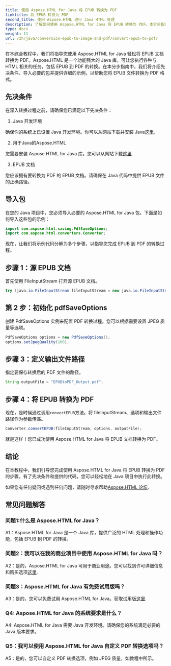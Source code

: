 ```yaml
---
title: 使用 Aspose.HTML for Java 将 EPUB 转换为 PDF
linktitle: 将 EPUB 转换为 PDF
second_title: 使用 Aspose.HTML 进行 Java HTML 处理
description: 了解如何使用 Aspose.HTML for Java 将 EPUB 转换为 PDF。本分步指南涵盖先决条件、包导入和代码示例。开始将 EPUB 转换为 PDF。
type: docs
weight: 11
url: /zh/java/conversion-epub-to-image-and-pdf/convert-epub-to-pdf/
---
```

在本综合教程中，我们将指导您使用 Aspose.HTML for Java 轻松将 EPUB 文档转换为 PDF。Aspose.HTML 是一个功能强大的 Java 库，可让您执行各种与 HTML 相关的任务，包括 EPUB 到 PDF 的转换。在本分步指南中，我们将介绍先决条件、导入必要的包并提供详细的示例，以帮助您将 EPUB 文件转换为 PDF 格式。

## 先决条件

在深入转换过程之前，请确保您已满足以下先决条件：

1. Java 开发环境

确保你的系统上已设置 Java 开发环境。你可以从网站下载并安装 Java[这里](https://www.oracle.com/java/).

2. 用于Java的Aspose.HTML

您需要安装 Aspose.HTML for Java 库。您可以从网站下载[这里](https://releases.aspose.com/html/java/).

3. EPUB 文档

您应该拥有要转换为 PDF 的 EPUB 文档。请确保在 Java 代码中提供 EPUB 文件的正确路径。

## 导入包

在您的 Java 项目中，您必须导入必要的 Aspose.HTML for Java 包。下面是如何导入这些包的示例：

```java
import com.aspose.html.saving.PdfSaveOptions;
import com.aspose.html.converters.Converter;
```

现在，让我们将示例代码分解为多个步骤，以指导您完成 EPUB 到 PDF 的转换过程。

## 步骤 1：源 EPUB 文档

首先使用 FileInputStream 打开源 EPUB 文档。

```java
try (java.io.FileInputStream fileInputStream = new java.io.FileInputStream("input.epub")) {
```

## 第 2 步：初始化 pdfSaveOptions

创建 PdfSaveOptions 实例来配置 PDF 转换过程。您可以根据需要设置 JPEG 质量等选项。

```java
PdfSaveOptions options = new PdfSaveOptions();
options.setJpegQuality(100);
```

## 步骤 3：定义输出文件路径

指定要保存转换后的 PDF 文件的路径。

```java
String outputFile = "EPUBtoPDF_Output.pdf";
```

## 步骤 4：将 EPUB 转换为 PDF

现在，是时候通过调用`convertEPUB`方法。将 fileInputStream、选项和输出文件路径作为参数传递。

```java
Converter.convertEPUB(fileInputStream, options, outputFile);
```

就是这样！您已成功使用 Aspose.HTML for Java 将 EPUB 文档转换为 PDF。

## 结论

在本教程中，我们引导您完成使用 Aspose.HTML for Java 将 EPUB 转换为 PDF 的步骤。有了先决条件和提供的代码，您可以轻松地在 Java 项目中执行此转换。

如果您有任何疑问或遇到任何问题，请随时寻求帮助[Aspose.HTML 论坛](https://forum.aspose.com/).

## 常见问题解答

### 问题1:什么是 Aspose.HTML for Java？

A1：Aspose.HTML for Java 是一个 Java 库，提供广泛的 HTML 处理和操作功能，包括 EPUB 到 PDF 的转换。

### 问题2：我可以在我的商业项目中使用 Aspose.HTML for Java 吗？

 A2：是的，Aspose.HTML for Java 可用于商业用途。您可以找到许可详细信息和购买选项[这里](https://purchase.aspose.com/buy).

### 问题3：Aspose.HTML for Java 有免费试用版吗？

A3：是的，您可以免费试用 Aspose.HTML for Java。获取试用版[这里](https://releases.aspose.com/html/java).

### Q4: Aspose.HTML for Java 的系统要求是什么？

A4: Aspose.HTML for Java 需要 Java 开发环境。请确保您的系统满足必要的 Java 版本要求。

### Q5：我可以使用 Aspose.HTML for Java 自定义 PDF 转换选项吗？

A5：是的，您可以自定义 PDF 转换选项，例如 JPEG 质量，如教程中所示。
